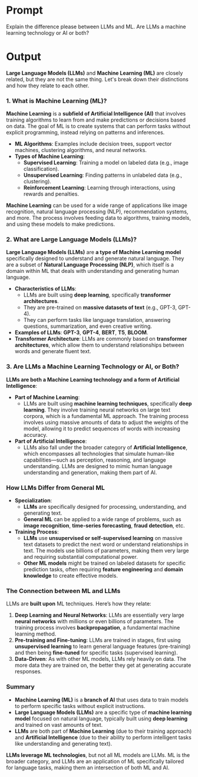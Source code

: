 # Prompt

Explain the difference please between LLMs and ML. Are LLMs a machine learning technology or AI or both?

# Output

**Large Language Models (LLMs)** and **Machine Learning (ML)** are closely related, but they are not the same thing. Let's break down their distinctions and how they relate to each other.

### 1. What is Machine Learning (ML)?

**Machine Learning** is a **subfield of Artificial Intelligence (AI)** that involves training algorithms to learn from and make predictions or decisions based on data. The goal of ML is to create systems that can perform tasks without explicit programming, instead relying on patterns and inferences.

- **ML Algorithms**: Examples include decision trees, support vector machines, clustering algorithms, and neural networks.
- **Types of Machine Learning**:
  - **Supervised Learning**: Training a model on labeled data (e.g., image classification).
  - **Unsupervised Learning**: Finding patterns in unlabeled data (e.g., clustering).
  - **Reinforcement Learning**: Learning through interactions, using rewards and penalties.

**Machine Learning** can be used for a wide range of applications like image recognition, natural language processing (NLP), recommendation systems, and more. The process involves feeding data to algorithms, training models, and using these models to make predictions.

### 2. What are Large Language Models (LLMs)?

**Large Language Models (LLMs)** are **a type of Machine Learning model** specifically designed to understand and generate natural language. They are a subset of **Natural Language Processing (NLP)**, which itself is a domain within ML that deals with understanding and generating human language.

- **Characteristics of LLMs**:
  - LLMs are built using **deep learning**, specifically **transformer architectures**.
  - They are pre-trained on **massive datasets of text** (e.g., GPT-3, GPT-4).
  - They can perform tasks like language translation, answering questions, summarization, and even creative writing.
- **Examples of LLMs**: **GPT-3**, **GPT-4**, **BERT**, **T5**, **BLOOM**.
- **Transformer Architecture**: LLMs are commonly based on **transformer architectures**, which allow them to understand relationships between words and generate fluent text.

### 3. Are LLMs a Machine Learning Technology or AI, or Both?

**LLMs are both a Machine Learning technology and a form of Artificial Intelligence**:

- **Part of Machine Learning**:
  - LLMs are built using **machine learning techniques**, specifically **deep learning**. They involve training neural networks on large text corpora, which is a fundamental ML approach. The training process involves using massive amounts of data to adjust the weights of the model, allowing it to predict sequences of words with increasing accuracy.
- **Part of Artificial Intelligence**:
  - LLMs also fall under the broader category of **Artificial Intelligence**, which encompasses all technologies that simulate human-like capabilities—such as perception, reasoning, and language understanding. LLMs are designed to mimic human language understanding and generation, making them part of AI.

### How LLMs Differ from General ML

- **Specialization**:
  - **LLMs** are specifically designed for processing, understanding, and generating text.
  - **General ML** can be applied to a wide range of problems, such as **image recognition**, **time-series forecasting**, **fraud detection**, etc.
- **Training Process**:
  - **LLMs** use **unsupervised or self-supervised learning** on massive text datasets to predict the next word or understand relationships in text. The models use billions of parameters, making them very large and requiring substantial computational power.
  - **Other ML models** might be trained on labeled datasets for specific prediction tasks, often requiring **feature engineering** and **domain knowledge** to create effective models.

### The Connection between ML and LLMs

LLMs are **built upon** ML techniques. Here’s how they relate:

1. **Deep Learning and Neural Networks**: LLMs are essentially very large **neural networks** with millions or even billions of parameters. The training process involves **backpropagation**, a fundamental machine learning method.
2. **Pre-training and Fine-tuning**: LLMs are trained in stages, first using **unsupervised learning** to learn general language features (pre-training) and then being **fine-tuned** for specific tasks (supervised learning).
3. **Data-Driven**: As with other ML models, LLMs rely heavily on data. The more data they are trained on, the better they get at generating accurate responses.

### Summary

- **Machine Learning (ML)** is a **branch of AI** that uses data to train models to perform specific tasks without explicit instructions.
- **Large Language Models (LLMs)** are a specific type of **machine learning model** focused on natural language, typically built using **deep learning** and trained on vast amounts of text.
- **LLMs** are both part of **Machine Learning** (due to their training approach) and **Artificial Intelligence** (due to their ability to perform intelligent tasks like understanding and generating text).

**LLMs leverage ML technologies**, but not all ML models are LLMs. ML is the broader category, and LLMs are an application of ML specifically tailored for language tasks, making them an intersection of both ML and AI.
